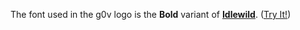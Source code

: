 The font used in the g0v logo is the **Bold** variant of [**Idlewild**](https://www.typography.com/fonts/idlewild/styles/). ([Try It!](https://try.typography.com/?font=100043))
